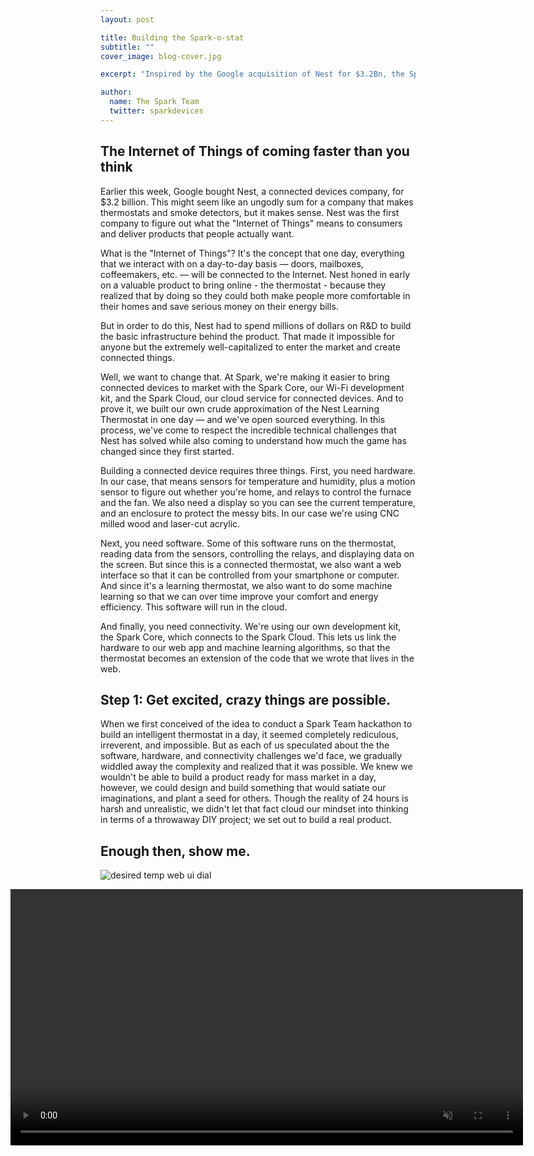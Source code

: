 ```yaml
---
layout: post

title: Building the Spark-o-stat
subtitle: ""
cover_image: blog-cover.jpg

excerpt: "Inspired by the Google acquisition of Nest for $3.2Bn, the Spark Team set out to build an intelligent learning thermostat in less than 24 hours."

author:
  name: The Spark Team
  twitter: sparkdevices
---
```



## The Internet of Things of coming faster than you think

Earlier this week, Google bought Nest, a connected devices company, for $3.2 billion. This might seem like an ungodly sum for a company that makes thermostats and smoke detectors, but it makes sense. Nest was the first company to figure out what the "Internet of Things" means to consumers and deliver products that people actually want.

What is the "Internet of Things"? It's the concept that one day, everything that we interact with on a day-to-day basis — doors, mailboxes, coffeemakers, etc. — will be connected to the Internet. Nest honed in early on a valuable product to bring online - the thermostat - because they realized that by doing so they could both make people more comfortable in their homes and save serious money on their energy bills.

But in order to do this, Nest had to spend millions of dollars on R&D to build the basic infrastructure behind the product. That made it impossible for anyone but the extremely well-capitalized to enter the market and create connected things.

Well, we want to change that. At Spark, we're making it easier to bring connected devices to market with the Spark Core, our Wi-Fi development kit, and the Spark Cloud, our cloud service for connected devices. And to prove it, we built our own crude approximation of the Nest Learning Thermostat in one day — and we've open sourced everything. In this process, we've come to respect the incredible technical challenges that Nest has solved while also coming to understand how much the game has changed since they first started.

Building a connected device requires three things. First, you need hardware. In our case, that means sensors for temperature and humidity, plus a motion sensor to figure out whether you're home, and relays to control the furnace and the fan. We also need a display so you can see the current temperature, and an enclosure to protect the messy bits. In our case we're using CNC milled wood and laser-cut acrylic.

Next, you need software. Some of this software runs on the thermostat, reading data from the sensors, controlling the relays, and displaying data on the screen. But since this is a connected thermostat, we also want a web interface so that it can be controlled from your smartphone or computer. And since it's a learning thermostat, we also want to do some machine learning so that we can over time improve your comfort and energy efficiency. This software will run in the cloud.

And finally, you need connectivity. We're using our own development kit, the Spark Core, which connects to the Spark Cloud. This lets us link the hardware to our web app and machine learning algorithms, so that the thermostat becomes an extension of the code that we wrote that lives in the web.


## Step 1: Get excited, crazy things are possible.

When we first conceived of the idea to conduct a Spark Team hackathon to build an intelligent thermostat in a day, it seemed completely rediculous, irreverent, and impossible.  But as each of us speculated about the the software, hardware, and connectivity challenges we'd face, we gradually widdled away the complexity and realized that it was possible. We knew we wouldn't be able to build a product ready for mass market in a day, however, we could design and build something that would satiate our imaginations, and plant a seed for others.  Though the reality of 24 hours is harsh and unrealistic, we didn't let that fact cloud our mindset into thinking in terms of a throwaway DIY project; we set out to build a real product.

## Enough then, show me.

![desired temp web ui dial](https://s3.amazonaws.com/blog.spark.io/hackathon_temp_dials.png)

<video width="820" style="margin-left: -144px" muted="true" loop="true" autoplay="true">
  <source src="https://s3.amazonaws.com/blog.spark.io/breadboarded.mp4" type="video/mp4" />
Your browser does not support the video tag.
</video>
